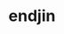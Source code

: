 ---
codehost: https://github.com/endjin
facebook: https://facebook.com/endjinhq
instagram: https://instagram.com/endjinhq
linkedin: https://linkedin.com/company/endjin
logohandle: endjin
sort: endjin
title: endjin
twitter: https://x.com/endjin
website: https://endjin.com/
youtube: https://youtube.com/c/endjin
---